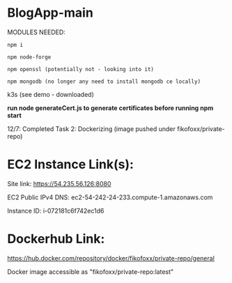 # BlogApp-main

MODULES NEEDED:

```
npm i

npm node-forge

npm openssl (potentially not - looking into it)

npm mongodb (no longer any need to install mongodb ce locally)

```

k3s (see demo - downloaded)

**run node generateCert.js to generate certificates before running npm start**

12/7: Completed Task 2: Dockerizing (image pushed under fikofoxx/private-repo)

# EC2 Instance Link(s):

Site link: https://54.235.56.126:8080

EC2 Public IPv4 DNS: ec2-54-242-24-233.compute-1.amazonaws.com

Instance ID: i-072181c6f742ec1d6

# Dockerhub Link:

https://hub.docker.com/repository/docker/fikofoxx/private-repo/general

Docker image accessible as "fikofoxx/private-repo:latest"